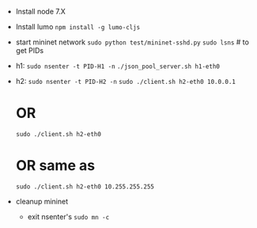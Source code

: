 - Install node 7.X

- Install lumo
  `npm install -g lumo-cljs`



- start mininet network
  `sudo python test/mininet-sshd.py`
  `sudo lsns`  # to get PIDs

- h1:
  `sudo nsenter -t PID-H1 -n`
  `./json_pool_server.sh h1-eth0`

- h2:
  `sudo nsenter -t PID-H2 -n`
  `sudo ./client.sh h2-eth0 10.0.0.1`
    # OR
  `sudo ./client.sh h2-eth0`
    # OR same as
  `sudo ./client.sh h2-eth0 10.255.255.255`

- cleanup mininet
  - exit nsenter's
  `sudo mn -c`